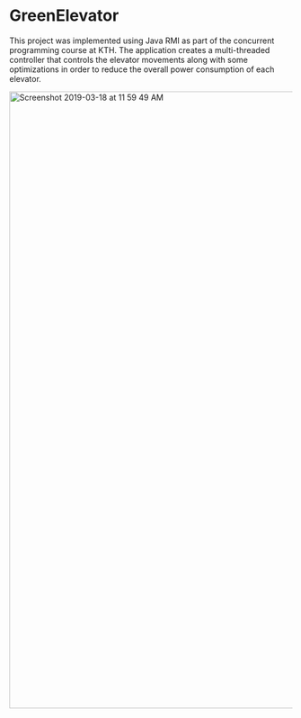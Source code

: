 # GreenElevator
This project was implemented using Java RMI as part of the concurrent programming course at KTH. The application creates a 
multi-threaded controller that controls the elevator movements along with some optimizations in order to reduce the overall 
power consumption of each elevator.

<img width="1097" alt="Screenshot 2019-03-18 at 11 59 49 AM" src="https://user-images.githubusercontent.com/26774442/54525860-68d06580-4975-11e9-8fe8-0d37ef75060e.png">
